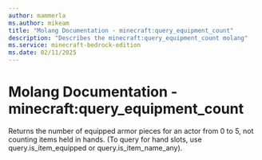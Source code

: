 ```yaml
---
author: mammerla
ms.author: mikeam
title: "Molang Documentation - minecraft:query_equipment_count"
description: "Describes the minecraft:query_equipment_count molang"
ms.service: minecraft-bedrock-edition
ms.date: 02/11/2025 
---
```


# Molang Documentation - minecraft:query_equipment_count

Returns the number of equipped armor pieces for an actor from 0 to 5, not counting items held in hands. (To query for hand slots, use query.is_item_equipped or query.is_item_name_any).
